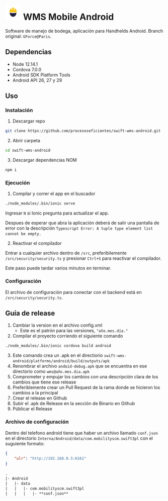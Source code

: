# <img src="resources/android/icon/drawable-xxhdpi-icon.png" width="50"> WMS Mobile Android  

Software de manejo de bodega, aplicación para Handhelds Android.
Branch original: `GForce@Paris`.

## Dependencias
* Node 12.14.1
* Cordova 7.0.0
* Android SDK Platform Tools
* Android API 26, 27 y 29

## Uso
### Instalación
1. Descargar repo
```bash
git clone https://github.com/procesoseficientes/swift-wms-android.git
```
2. Abrir carpeta
```bash
cd swift-wms-android
```
3. Descargar dependencias NOM
```bash
npm i
```

### Ejecución
1. Compilar y correr el app en el buscador
```bash
./node_modules/.bin/ionic serve
```
Ingresar `N` si Ionic pregunta para actualizar el app.

Despues de esperar que abra la aplicación deberá de salir una pantalla de error con la descripción `Typescript Error:
A tuple type element list cannot be empty.`

2. Reactivar el compilador
  
Entrar a cualquier archivo dentro de `/src`, preferibilemente `/src/security/security.ts` y presionar `Ctrl+S` para reactivar el compilador.

Este paso puede tardar varios minutos en terminar.

### Configuración
El archivo de configuración para conectar con el backend está en `/src/security/security.ts`.


## Guía de release

1. Cambiar la version en el archivo config.xml
    - Este es el patrón para las versiones, `"año.mes.día."`
2. Compilar el proyecto corriendo el siguiente comando
```bash
./node_modules/.bin/ionic cordova build android
```
3. Este comando crea un .apk en el directiorio `swift-wms-android/platforms/android/build/outputs/apk`
4. Renombrar el archivo `andoid-debug.apk` que se encuentra en ese directorio como `wms@año.mes.dia.apk`
5. Comprometer y empujar los cambios con una descripción clara de los cambios que tiene ese release
6. Preferiblemente crear un Pull Request de la rama donde se hicieron los cambios a la principal
7. Crear el release en Github
8. Subir el .apk de Release en la sección de Binario en Github
9. Públicar el Release

### Archivo de configuración
Dentro del telefono android tiene que haber un archivo llamado `conf.json` en el directorio 
`Interna/Android/data/com.mobilityscm.swift3pl` con el suguiente formato:

```json
{
    "ulr": "http://192.168.0.5:6161"
}
```
```
.
|- Android
|   |- data
|   |   |- com.mobilityscm.swift3pl
|   |   |   |- **conf.json**
```